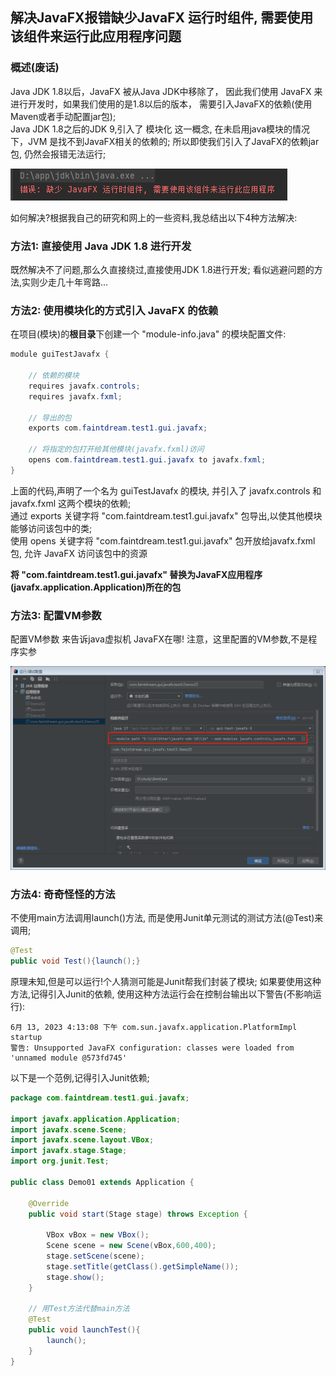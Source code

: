 ## 解决JavaFX报错缺少JavaFX 运行时组件, 需要使用该组件来运行此应用程序问题

### 概述(废话)

Java JDK 1.8以后，JavaFX 被从Java JDK中移除了，
因此我们使用 JavaFX 来进行开发时，如果我们使用的是1.8以后的版本，
需要引入JavaFX的依赖(使用Maven或者手动配置jar包);<br>
Java JDK 1.8之后的JDK 9,引入了 模块化 这一概念,
在未启用java模块的情况下，JVM 是找不到JavaFX相关的依赖的;
所以即使我们引入了JavaFX的依赖jar包,
仍然会报错无法运行;
<!-- 空行 -->
![错误: 缺少 JavaFX 运行时组件, 需要使用该组件来运行此应用程序](ExceptionImage1.png)
<!-- 空行 -->
如何解决?根据我自己的研究和网上的一些资料,我总结出以下4种方法解决:

### 方法1: 直接使用 Java JDK 1.8 进行开发

既然解决不了问题,那么久直接绕过,直接使用JDK 1.8进行开发;
看似逃避问题的方法,实则少走几十年弯路...

### 方法2: 使用模块化的方式引入 JavaFX 的依赖

在项目(模块)的**根目录**下创建一个 "module-info.java" 的模块配置文件:

```java 
module guiTestJavafx {
    
    // 依赖的模块
    requires javafx.controls;
    requires javafx.fxml;

    // 导出的包
    exports com.faintdream.test1.gui.javafx;

    // 将指定的包打开给其他模块(javafx.fxml)访问
    opens com.faintdream.test1.gui.javafx to javafx.fxml;
}
```

上面的代码,声明了一个名为 guiTestJavafx 的模块,
并引入了 javafx.controls 和 javafx.fxml 这两个模块的依赖;<br>
通过 exports 关键字将 "com.faintdream.test1.gui.javafx" 包导出,以使其他模块能够访问该包中的类;<br>
使用 opens 关键字将 "com.faintdream.test1.gui.javafx" 包开放给javafx.fxml包,
允许 JavaFX 访问该包中的资源<br>
<!-- 空行 -->
**将 "com.faintdream.test1.gui.javafx"
替换为JavaFX应用程序(javafx.application.Application)所在的包**

### 方法3: 配置VM参数

配置VM参数 来告诉java虚拟机 JavaFX在哪!
注意，这里配置的VM参数,不是程序实参
<!-- 空行 -->
![配置VM参数](03配置VM参数.png)
<!-- 空行 -->

### 方法4: 奇奇怪怪的方法

不使用main方法调用launch()方法,
而是使用Junit单元测试的测试方法(@Test)来调用;

```java 
@Test
public void Test(){launch();}
```

原理未知,但是可以运行!个人猜测可能是Junit帮我们封装了模块;
如果要使用这种方法,记得引入Junit的依赖,
使用这种方法运行会在控制台输出以下警告(不影响运行):
<!-- 空行 -->

```
6月 13, 2023 4:13:08 下午 com.sun.javafx.application.PlatformImpl startup
警告: Unsupported JavaFX configuration: classes were loaded from 'unnamed module @573fd745'
```

以下是一个范例,记得引入Junit依赖;

```java 
package com.faintdream.test1.gui.javafx;

import javafx.application.Application;
import javafx.scene.Scene;
import javafx.scene.layout.VBox;
import javafx.stage.Stage;
import org.junit.Test;

public class Demo01 extends Application {

    @Override
    public void start(Stage stage) throws Exception {

        VBox vBox = new VBox();
        Scene scene = new Scene(vBox,600,400);
        stage.setScene(scene);
        stage.setTitle(getClass().getSimpleName());
        stage.show();
    }
    
    // 用Test方法代替main方法
    @Test
    public void launchTest(){
        launch();
    }
}
```